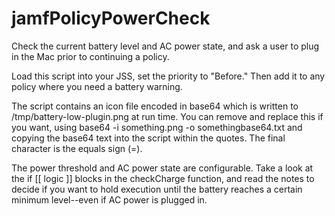 # jamfPolicyPowerCheck
Check the current battery level and AC power state, and ask a user to plug in the Mac prior to continuing a policy.

Load this script into your JSS, set the priority to "Before."
Then add it to any policy where you need a battery warning.

The script contains an icon file encoded in base64 which is written to /tmp/battery-low-plugin.png
at run time.  You can remove and replace this if you want, using base64 -i something.png -o somethingbase64.txt
and copying the base64 text into the script within the quotes.  The final character is the equals sign (=).

The power threshold and AC power state are configurable.  Take a look at the if [[ logic ]] blocks
in the checkCharge function, and read the notes to decide if you want to hold execution until 
the battery reaches a certain minimum level--even if AC power is plugged in.

